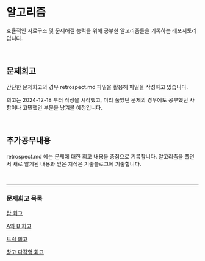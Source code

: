 # 알고리즘
효율적인 자료구조 및 문제해결 능력을 위해 공부한 알고리즘들을 기록하는 레포지토리입니다.

<br>

## 문제회고
간단한 문제회고의 경우 retrospect.md 파일을 활용해 파일을 작성하고 있습니다.

회고는 2024-12-18 부터 작성을 시작했고, 미리 풀었던 문제의 경우에도 공부했던 사항이나 고민했던 부분을 남겨볼 예정입니다.

<br>

## 추가공부내용
retrospect.md 에는 문제에 대한 회고 내용을 중점으로 기록합니다.
알고리즘을 풀면서 새로 알게된 내용과 얻은 지식은 기술블로그에 기술합니다.

<br>

<hr>

### 문제회고 목록

[탑 회고](https://github.com/dragon0622/CoidingTestPractice/blob/main/%EB%B0%B1%EC%A4%80/Gold/2493.%E2%80%85%ED%83%91/retrospect.md)

[A와 B 회고](https://github.com/dragon0622/CoidingTestPractice/blob/main/%EB%B0%B1%EC%A4%80/Gold/12904.%E2%80%85A%EC%99%80%E2%80%85B/retrospect.md)

[트럭 회고](https://github.com/dragon0622/CoidingTestPractice/blob/main/%EB%B0%B1%EC%A4%80/Silver/13335.%E2%80%85%ED%8A%B8%EB%9F%AD/retrospect.md)

[창고 다각형 회고](https://github.com/dragon0622/CoidingTestPractice/blob/main/%EB%B0%B1%EC%A4%80/Silver/2304.%E2%80%85%EC%B0%BD%EA%B3%A0%E2%80%85%EB%8B%A4%EA%B0%81%ED%98%95/retrospect.md)
